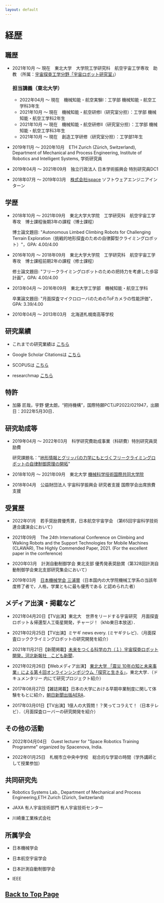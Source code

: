 ```yaml
---
layout: default
---
```


# 経歴

## 職歴
* 2021年10月 ～ 現在　東北大学　大学院工学研究科　航空宇宙工学専攻　助教 （所属：[宇宙探査工学分野「宇宙ロボット研究室」](http://www.astro.mech.tohoku.ac.jp/index.html)）

  ### 担当講義（東北大学）
  - 2022年04月 ～ 現在　機械知能・航空実験Ⅰ：工学部 機械知能・航空工学科3年生
  - 2021年10月 ～ 現在　機械知能・航空研修Ⅰ（研究室分担）：工学部 機械知能・航空工学科2年生
  - 2021年10月 ～ 現在　機械知能・航空研修Ⅱ（研究室分担）：工学部 機械知能・航空工学科3年生
  - 2021年10月 ～ 現在　創造工学研修（研究室分担）：工学部1年生


* 2019年11月 ～ 2020年10月　ETH Zurich (Zürich, Switzerland), Department of Mechanical and Process Engineering, Institute of Robotics and Intelligent Systems, 学術研究員

* 2019年04月 ～ 2021年09月　独立行政法人 日本学術振興会 特別研究員DC1

* 2018年07月 ～ 2019年03月　[株式会社ispace](https://ispace-inc.com/jpn/) ソフトウェアエンジニアインターン

## 学歴
* 2018年10月 ～ 2021年09月　東北大学大学院　工学研究科　航空宇宙工学専攻　博士課程後期3年の課程（博士課程）
  
  博士論文題目: "Autonomous Limbed Climbing Robots for Challenging Terrain Exploration（挑戦的地形探査のための自律脚型クライミングロボット）"，GPA: 4.00/4.00

* 2016年10月 ～ 2018年09月　東北大学大学院　工学研究科　航空宇宙工学専攻　博士課程前期2年の課程（修士課程）
  
  修士論文題目: "フリークライミングロボットのための把持力を考慮した歩容計画"，GPA: 4.00/4.00

* 2013年04月 ～ 2016年09月　東北大学工学部　機械知能・航空工学科

  卒業論文題目: "月面探査マイクロローバのためのToFカメラの性能評価"，GPA: 3.39/4.00

* 2010年04月 ～ 2013年03月　北海道札幌南高等学校

## 研究業績

* これまでの研究業績は [こちら](pub_j.html)

* Google Scholar Citationsは [こちら](https://scholar.google.com/citations?view_op=list_works&hl=ja&user=kiw1NAUAAAAJ)

* SCOPUSは [こちら](https://www.scopus.com/authid/detail.uri?authorId=57208746798)

* researchmap [こちら](https://researchmap.jp/unoken)

## 特許

* 加藤 匠哉，宇野 健太朗，“把持機構”，国際特願PCT/JP2022/021947，出願日：2022年5月30日．

## 研究助成等

* 2019年04月 ～ 2022年03月　科学研究費助成事業（科研費）特別研究員奨励費
  
  研究課題名："[地形情報とグリッパの力学にもとづくフリークライミングロボットの自律制御原理の開拓](https://kaken.nii.ac.jp/grant/KAKENHI-PROJECT-19J20685/)"

* 2018年10月 ～ 2021年09月　東北大学 [機械科学技術国際共同大学院](http://www.spss.or.jp/support/ryohi.html)

* 2018年04月　公益財団法人 宇宙科学振興会 研究者支援 国際学会出席旅費支援

## 受賞歴

* 2022年01月　若手奨励賞優秀賞，日本航空宇宙学会 （第65回宇宙科学技術連合講演会において）

* 2021年09月　The 24th International Conference on Climbing and Walking Robots and the Support Technologies for Mobile Machines (CLAWAR), The Highly Commended Paper, 2021. (For the excellent paper in the conference) 

* 2020年03月　計測自動制御学会 東北支部 優秀発表奨励賞（第328回計測自動制御学会東北支部研究集会において）

* 2019年03月　[日本機械学会 三浦賞](https://www.jsme.or.jp/event_project/award/miura-award)（日本国内の大学院機械工学系の当該年度修了者で，人格，学業ともに最も優秀である と認められた者）

## メディア出演・掲載など

* 2021年04月20日【TV出演】東北大　世界をリードする宇宙研究　月面探査ロボット＆帰還型人工衛星開発，チャージ！（khb東日本放送）．

* 2021年02月25日【TV出演】ミヤギ news every. (ミヤギテレビ)．（月面探査ロッククライミングロボットの研究開発を紹介）

* 2021年11月21日【新聞掲載】[未来をつくる科学の力（１）宇宙探査ロボット開発，河北新報社　こども新聞](https://kahoku.news/articles/20211122khn000012.html)．

* 2021年02月26日【Webメディア出演】 [東北大学 「震災 10年の知と未来事業」による第４回オンラインシンポジウム「探究と生きる」](https://www.youtube.com/watch?v=aUklRM_V4x8)，東北大学．（ドキュメンタリー 内にて研究プロジェクト紹介）

* 2017年08月27日【雑誌掲載】日本の大学における早期卒業制度に関して体験をもとに紹介，[朝日新聞出版AERA](https://dot.asahi.com/aera/2017082400063.html?page=1)．

* 2017年03月01日【TV出演】1億人の大質問！？笑ってコラえて！（日本テレビ）．（月面探査ローバーの研究開発を紹介）


## その他の活動

* 2022年04月04日　Guest lecturer for "Space Robotics Training Programme" organized by Spacenova, India.

* 2022年01月25日　札幌市立中央中学校　総合的な学習の時間（学外講師として授業参加）


## 共同研究先

* Robotics Systems Lab., Department of Mechanical and Process Engineering,ETH Zurich (Zürich, Switzerland)

* JAXA 有人宇宙技術部門 有人宇宙技術センター

* 川崎重工業株式会社

## 所属学会

* 日本機械学会

* 日本航空宇宙学会

* 日本計測自動制御学会

* IEEE

## [Back to Top Page](./)

